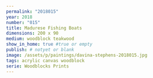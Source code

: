 ```yaml
---
permalink: "2018015"
year: 2018
number: "015"
title: Madurese Fishing Boats
dimensions: 200 x 90
medium: woodblock teakwood
show_in_home: true #true or empty
publish: # notyet or blank
image: /assets/p/paintings/davina-stephens-2018015.jpg
tags: acrylic canvas woodblock
serie: Woodblocks Prints
---
```

